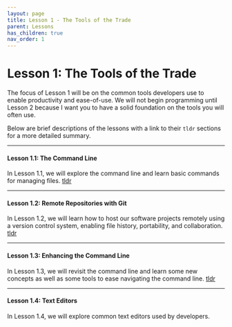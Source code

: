 ```yaml
---
layout: page
title: Lesson 1 - The Tools of the Trade
parent: Lessons
has_children: true
nav_order: 1
---
```

# Lesson 1: The Tools of the Trade

The focus of Lesson 1 will be on the common tools developers use to enable productivity and ease-of-use. We will not begin programming until Lesson 2 because I want you to have a solid foundation on the tools you will often use.

Below are brief descriptions of the lessons with a link to their `tldr` sections for a more detailed summary.

---

#### Lesson 1.1: The Command Line

In Lesson 1.1, we will explore the command line and learn basic commands for managing files. [tldr](lesson_1_1.html#tldr)

---

#### Lesson 1.2: Remote Repositories with Git
In Lesson 1.2, we will learn how to host our software projects remotely using a version control system, enabling file history, portability, and collaboration. [tldr](lesson_1_2.html#tldr)

---

#### Lesson 1.3: Enhancing the Command Line

In Lesson 1.3, we will revisit the command line and learn some new concepts as well as some tools to ease navigating the command line. [tldr](lesson_1_3.html#tldr)

---

#### Lesson 1.4: Text Editors

In Lesson 1.4, we will explore common text editors used by developers.
